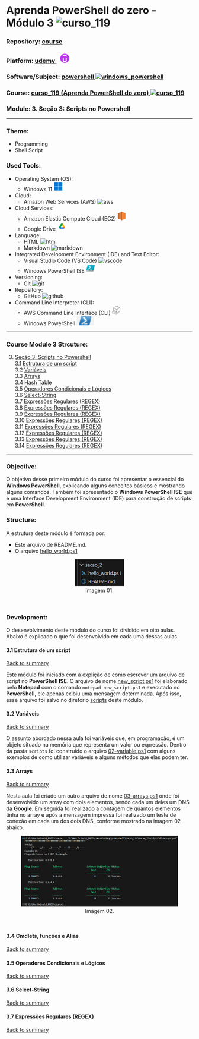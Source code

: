 # Aprenda PowerShell do zero - Módulo 3   <img src="./0-aux/logo_course.png" alt="curso_119" width="auto" height="45">

### Repository: [course](../../../)
### Platform: <a href="../../">udemy   <img src="https://github.com/PedroHeeger/main/blob/main/0-aux/logos/plataforma/udemy.png" alt="udemy" width="auto" height="25"></a>
### Software/Subject: <a href="../">powershell   <img src="https://github.com/PedroHeeger/main/blob/main/0-aux/logos/software/windows_powershell.png" alt="windows_powershell" width="auto" height="25"></a>
### Course: <a href="./">curso_119 (Aprenda PowerShell do zero)   <img src="./0-aux/logo_course.png" alt="curso_119" width="auto" height="25"></a>
### Module: 3. Seção 3: Scripts no Powershell

---

### Theme:
- Programming
- Shell Script

### Used Tools:
- Operating System (OS): 
  - Windows 11 <img src="https://github.com/PedroHeeger/main/blob/main/0-aux/logos/software/windows11.png" alt="windows11" width="auto" height="25">
- Cloud:
  - Amazon Web Services (AWS)   <img src="https://cdn.jsdelivr.net/gh/devicons/devicon@latest/icons/amazonwebservices/amazonwebservices-original-wordmark.svg" alt="aws" width="auto" height="25">
- Cloud Services:
  - Amazon Elastic Compute Cloud (EC2)   <img src="https://github.com/PedroHeeger/main/blob/main/0-aux/logos/cloud/aws_ec2.svg" alt="aws_ec2" width="auto" height="25">
  - Google Drive <img src="https://github.com/PedroHeeger/main/blob/main/0-aux/logos/software/google_drive.png" alt="google_drive" width="auto" height="25">
- Language:
  - HTML   <img src="https://cdn.jsdelivr.net/gh/devicons/devicon/icons/html5/html5-original.svg" alt="html" width="auto" height="25">
  - Markdown   <img src="https://cdn.jsdelivr.net/gh/devicons/devicon/icons/markdown/markdown-original.svg" alt="markdown" width="auto" height="25">
- Integrated Development Environment (IDE) and Text Editor:
  - Visual Studio Code (VS Code)   <img src="https://cdn.jsdelivr.net/gh/devicons/devicon/icons/vscode/vscode-original.svg" alt="vscode" width="auto" height="25">
  - Windows PowerShell ISE   <img src="https://github.com/PedroHeeger/main/blob/main/0-aux/logos/software/windows_powershell_ise.webp" alt="windows_powershell_ise" width="auto" height="25">
- Versioning: 
  - Git   <img src="https://cdn.jsdelivr.net/gh/devicons/devicon/icons/git/git-original.svg" alt="git" width="auto" height="25">
- Repository:
  - GitHub   <img src="https://cdn.jsdelivr.net/gh/devicons/devicon/icons/github/github-original.svg" alt="github" width="auto" height="25">
- Command Line Interpreter (CLI):
  - AWS Command Line Interface (CLI)   <img src="https://github.com/PedroHeeger/main/blob/main/0-aux/logos/cloud/aws_cli.svg" alt="aws_cli" width="auto" height="25">
  - Windows PowerShell   <img src="https://github.com/PedroHeeger/main/blob/main/0-aux/logos/software/windows_power_shell.png" alt="windows_power_shell" width="auto" height="25">

---

### Course Module 3 Strcuture:
3. <a href="#item03">Seção 3: Scripts no Powershell</a><br>
  3.1 <a href="#item03.01">Estrutura de um script</a><br>
  3.2 <a href="#item03.02">Variáveis</a><br>
  3.3 <a href="#item03.03">Arrays</a><br>
  3.4 <a href="#item03.04">Hash Table</a><br>
  3.5 <a href="#item03.05">Operadores Condicionais e Lógicos</a><br>
  3.6 <a href="#item03.06">Select-String</a><br>
  3.7 <a href="#item03.07">Expressões Regulares (REGEX)</a><br>
  3.8 <a href="#item03.08">Expressões Regulares (REGEX)</a><br>
  3.9 <a href="#item03.09">Expressões Regulares (REGEX)</a><br>
  3.10 <a href="#item03.10">Expressões Regulares (REGEX)</a><br>
  3.11 <a href="#item03.11">Expressões Regulares (REGEX)</a><br>
  3.12 <a href="#item03.12">Expressões Regulares (REGEX)</a><br>
  3.13 <a href="#item03.13">Expressões Regulares (REGEX)</a><br>
  3.14 <a href="#item03.14">Expressões Regulares (REGEX)</a><br>

---

### Objective:
O objetivo desse primeiro módulo do curso foi apresentar o essencial do **Windows PowerShell**, explicando alguns conceitos básicos e mostrando alguns comandos. Também foi apresentado o **Windows PowerShell ISE** que é uma Interface Development Environment (IDE) para construção de scripts em **PowerShell**.

### Structure:
A estrutura deste módulo é formada por:
- Este arquivo de README.md.
- O arquivo [hello_world.ps1](./hello_world.ps1)

<div align="Center"><figure>
    <img src="../0-aux/md2-img1.png" alt="img01"><br>
    <figcaption>Imagem 01.</figcaption>
</figure></div><br>

### Development:
O desenvolvimento deste módulo do curso foi dividido em oito aulas. Abaixo é explicado o que foi desenvolvido em cada uma dessas aulas.

<a name="item03.01"><h4>3.1 Estrutura de um script</h4></a>[Back to summary](#item03)

Este módulo foi iniciado com a explição de como escrever um arquivo de script no **PowerShell ISE**. O arquivo de nome [new_script.ps1](./new_script.ps1) foi elaborado pelo **Notepad** com o comando `notepad new_script.ps1` e executado no **PowerShell**, ele apenas exibiu uma mensagem determinada. Após isso, esse arquivo foi salvo no diretório [scripts](./scripts/) deste módulo.

<a name="item03.02"><h4>3.2 Variáveis</h4></a>[Back to summary](#item03)

O assunto abordado nessa aula foi variáveis que, em programação, é um objeto situado na memória que representa um valor ou expressão. Dentro da pasta `scripts` foi construído o arquivo [02-variable.ps1](./script/02-variable.ps1) com alguns exemplos de como utilizar variáveis e alguns métodos que elas podem ter.

<a name="item03.03"><h4>3.3 Arrays</h4></a>[Back to summary](#item03)

Nesta aula foi criado um outro arquivo de nome [03-arrays.ps1](./scripts/03-arrays.ps1) onde foi desenvolvido um array com dois elementos, sendo cada um deles um DNS da **Google**. Em seguida foi realizado a contagem de quantos elementos tinha no array e após a mensagem impressa foi realizado um teste de conexão em cada um dos dois DNS, conforme mostrado na imagem 02 abaixo.

<div align="Center"><figure>
    <img src="../0-aux/md3-img2.png" alt="img02"><br>
    <figcaption>Imagem 02.</figcaption>
</figure></div><br>

<a name="item03.04"><h4>3.4 Cmdlets, funções e Alias</h4></a>[Back to summary](#item03)



<a name="item03.05"><h4>3.5 Operadores Condicionais e Lógicos</h4></a>[Back to summary](#item03)



<a name="item03.06"><h4>3.6 Select-String</h4></a>[Back to summary](#item03)



<a name="item03.07"><h4>3.7 Expressões Regulares (REGEX)</h4></a>[Back to summary](#item03)


